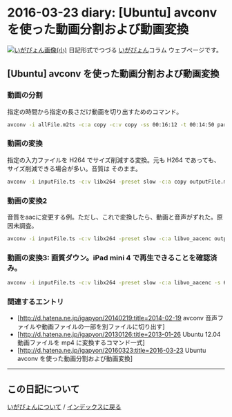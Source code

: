 2016-03-23 diary: [Ubuntu] avconv を使った動画分割および動画変換
=====================================================================================================
[![いがぴょん画像(小)](https://igapyon.github.io/diary/images/iga200306s.jpg "いがぴょん")](https://igapyon.github.io/diary/memo/memoigapyon.html) 日記形式でつづる [いがぴょん](https://igapyon.github.io/diary/memo/memoigapyon.html)コラム ウェブページです。

## [Ubuntu] avconv を使った動画分割および動画変換



### 動画の分割

指定の時間から指定の長さだけ動画を切り出すためのコマンド。

```sh
avconv -i allFile.m2ts -c:a copy -c:v copy -ss 00:16:12 -t 00:14:50 partialFile.ts
```



### 動画の変換

指定の入力ファイルを H264 でサイズ削減する変換。元も H264 であっても、サイズ削減できる場合が多い。音質は そのまま。

```sh
avconv -i inputFile.ts -c:v libx264 -preset slow -c:a copy outputFile.mp4
```



### 動画の変換2

音質をaacに変更する例。ただし、これで変換したら、動画と音声がずれた。原因未調査。

```sh
avconv -i inputFile.ts -c:v libx264 -preset slow -c:a libvo_aacenc outputFile.mp4
```



### 動画の変換3: 画質ダウン。iPad mini 4 で再生できることを確認済み。


```sh
avconv -i inputFile.ts -c:v libx264 -preset slow -c:a libvo_aacenc -s 640x360 outputFile.mp4
```



### 関連するエントリ


* [http://d.hatena.ne.jp/igapyon/20140219:title=2014-02-19 avconv 音声ファイルや動画ファイルの一部を別ファイルに切り出す]
* [http://d.hatena.ne.jp/igapyon/20130126:title=2013-01-26 Ubuntu 12.04 動画ファイルを mp4 に変換するコマンド一式]
* [http://d.hatena.ne.jp/igapyon/20160323:title=2016-03-23 Ubuntu avconv を使った動画分割および動画変換]




----------------------------------------------------------------------------------------------------

## この日記について
[いがぴょんについて](https://igapyon.github.io/diary/memo/memoigapyon.html) / [インデックスに戻る](https://igapyon.github.io/diary/idxall.html)
